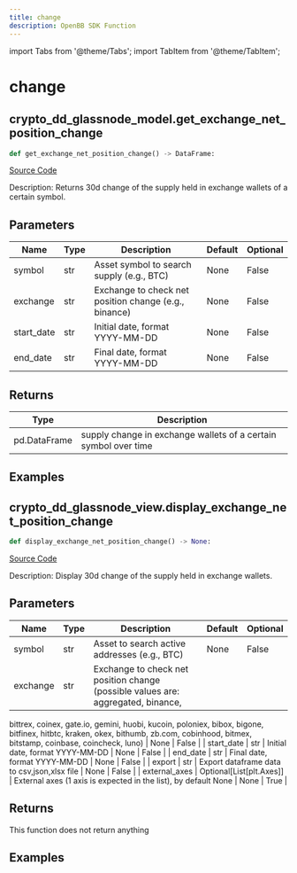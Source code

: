 ```yaml
---
title: change
description: OpenBB SDK Function
---
```


import Tabs from '@theme/Tabs';
import TabItem from '@theme/TabItem';

# change

<Tabs>
<TabItem value="model" label="Model" default>

## crypto_dd_glassnode_model.get_exchange_net_position_change

```python title='openbb_terminal/decorators.py'
def get_exchange_net_position_change() -> DataFrame:
```
[Source Code](https://github.com/OpenBB-finance/OpenBBTerminal/tree/main/openbb_terminal/decorators.py#L522)

Description: Returns 30d change of the supply held in exchange wallets of a certain symbol.

## Parameters

| Name | Type | Description | Default | Optional |
| ---- | ---- | ----------- | ------- | -------- |
| symbol | str | Asset symbol to search supply (e.g., BTC) | None | False |
| exchange | str | Exchange to check net position change (e.g., binance) | None | False |
| start_date | str | Initial date, format YYYY-MM-DD | None | False |
| end_date | str | Final date, format YYYY-MM-DD | None | False |

## Returns

| Type | Description |
| ---- | ----------- |
| pd.DataFrame | supply change in exchange wallets of a certain symbol over time |

## Examples



</TabItem>
<TabItem value="view" label="View">

## crypto_dd_glassnode_view.display_exchange_net_position_change

```python title='openbb_terminal/decorators.py'
def display_exchange_net_position_change() -> None:
```
[Source Code](https://github.com/OpenBB-finance/OpenBBTerminal/tree/main/openbb_terminal/decorators.py#L151)

Description: Display 30d change of the supply held in exchange wallets.

## Parameters

| Name | Type | Description | Default | Optional |
| ---- | ---- | ----------- | ------- | -------- |
| symbol | str | Asset to search active addresses (e.g., BTC) | None | False |
| exchange | str | Exchange to check net position change (possible values are: aggregated, binance,
bittrex, coinex, gate.io, gemini, huobi, kucoin, poloniex, bibox, bigone, bitfinex,
hitbtc, kraken, okex, bithumb, zb.com, cobinhood, bitmex, bitstamp, coinbase, coincheck, luno) | None | False |
| start_date | str | Initial date, format YYYY-MM-DD | None | False |
| end_date | str | Final date, format YYYY-MM-DD | None | False |
| export | str | Export dataframe data to csv,json,xlsx file | None | False |
| external_axes | Optional[List[plt.Axes]] | External axes (1 axis is expected in the list), by default None | None | True |

## Returns

This function does not return anything

## Examples



</TabItem>
</Tabs>